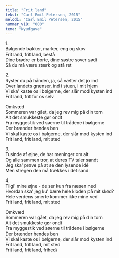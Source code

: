 ```yaml
---
title: "Frit land"
tekst: "Carl Emil Petersen, 2015"
melodi: "Carl Emil Petersen, 2015"
nummer_v18: "000"
tema: "Nyudgave"
---
```

1\.\
Bølgende bakker, marker, eng og skov\
Frit land, frit land, bestå\
Dine brødre er borte, dine søstre sover sødt\
Så du må være stærk og stå ret

2\.\
Ryster du på hånden, ja, så vælter det jo ind\
Over landets grænser, ind i stuen, i mit hjem\
Vi ska' kaste os i bølgerne, der slår mod kysten ind\
Frit land, frit for os selv

Omkvæd\
Sommeren var gået, da jeg rev mig på din torn\
Alt det smukkeste gør ondt\
Fra myggestik ved søerne til trådene i bølgerne\
Der brænder hendes ben\
Vi skal kaste os i bølgerne, der slår mod kysten ind\
Frit land, frit land, mit sted

3\.\
Tusinde af øjne, de har meninger om alt\
Og alle sammen tror, at deres TV taler sandt\
Jeg ska' prøve på at se den lysende idé\
Men stregen den må trækkes i det sand

4\.\
Tilgi' mine øjne - de ser kun fra næsen ned\
Hvordan ska' jeg ku' bære hele kloden på mit skød?\
Hele verdens smerte kommer ikke mine ved\
Frit land, frit land, mit sted

Omkvæd\
Sommeren var gået, da jeg rev mig på din torn\
Alt det smukkeste gør ondt\
Fra myggestik ved søerne til trådene i bølgerne\
Der brænder hendes ben\
Vi skal kaste os i bølgerne, der slår mod kysten ind\
Frit land, frit land, mit sted\
Frit land, frit land, frihed\
